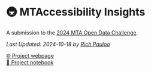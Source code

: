 # 🚇 MTAccessibility Insights

A submission to the [2024 MTA Open Data Challenge](https://new.mta.info/article/mta-open-data-challenge).  

_Last Updated: 2024-10-18 by [Rich Pauloo](https://richpauloo.com)_ 

[🌐 Project webpage](https://richpauloo.com/mta)  
[📔 Project notebook](https://richpauloo.com/mtanb)   

